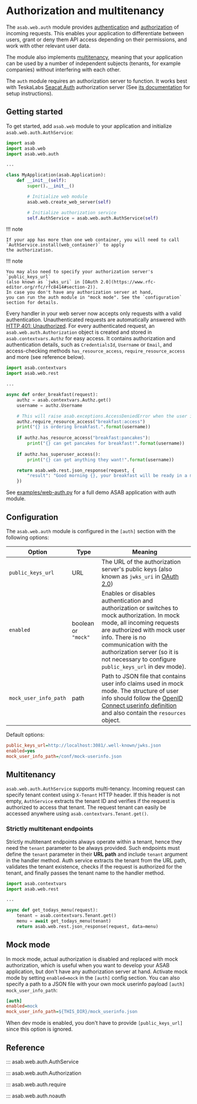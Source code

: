 # Authorization and multitenancy

The `asab.web.auth` module provides [authentication](https://en.wikipedia.org/wiki/Authentication) and
[authorization](https://en.wikipedia.org/wiki/Authorization) of incoming requests.
This enables your application to differentiate between users,
grant or deny them API access depending on their permissions, and work
with other relevant user data.

The module also implements [multitenancy](https://en.wikipedia.org/wiki/Multitenancy),
meaning that your application can be used by a number of independent subjects
(tenants, for example companies) without interfering with each other.

The `auth` module requires an authorization server to function.
It works best with TeskaLabs [Seacat Auth](https://github.com/TeskaLabs/seacat-auth)
authorization server 
(See [its documentation](https://docs.teskalabs.com/seacat-auth/getting-started/quick-start) for setup instructions).

## Getting started

To get started, add `asab.web` module to your application and initialize `asab.web.auth.AuthService`:

```python
import asab
import asab.web
import asab.web.auth

...

class MyApplication(asab.Application):
	def __init__(self):
		super().__init__()

		# Initialize web module
		asab.web.create_web_server(self)

		# Initialize authorization service
		self.AuthService = asab.web.auth.AuthService(self)
```

!!! note

	If your app has more than one web container, you will need to call `AuthService.install(web_container)` to apply 
    the authorization.


!!! note

	You may also need to specify your authorization server's `public_keys_url`
	(also known as `jwks_uri` in [OAuth 2.0](https://www.rfc-editor.org/rfc/rfc8414#section-2)).
	In case you don't have any authorization server at hand,
	you can run the auth module in "mock mode". See the `configuration` section for details.


Every handler in your web server now accepts only requests with a valid authentication.
Unauthenticated requests are automatically answered with
[HTTP 401: Unauthorized](https://developer.mozilla.org/en-US/docs/Web/HTTP/Status/401).
For every authenticated request, an `asab.web.auth.Authorization` object is created and stored 
in `asab.contextvars.Authz` for easy access.
It contains authorization and authentication details, such as `CredentialsId`, `Username` or `Email`, and 
access-checking methods `has_resource_access`, `require_resource_access` and more (see reference below).

```python
import asab.contextvars
import asab.web.rest

...

async def order_breakfast(request):
	authz = asab.contextvars.Authz.get()
	username = authz.Username

	# This will raise asab.exceptions.AccessDeniedError when the user is not authorized for resource `breakfast:access`
	authz.require_resource_access("breakfast:access")
	print("{} is ordering breakfast.".format(username))
    
	if authz.has_resource_access("breakfast:pancakes"):
		print("{} can get pancakes for breakfast!".format(username))
    
	if authz.has_superuser_access():
		print("{} can get anything they want!".format(username))

	return asab.web.rest.json_response(request, {
		"result": "Good morning {}, your breakfast will be ready in a minute!".format(username)
	})
```

See [examples/web-auth.py](https://github.com/TeskaLabs/asab/blob/master/examples/web-auth.py) for a full demo ASAB application with auth module.

## Configuration

The `asab.web.auth` module is configured
in the `[auth]` section with the following options:

| Option | Type | Meaning |
| --- | --- | --- |
| `public_keys_url` | URL | The URL of the authorization server's public keys (also known as `jwks_uri` in [OAuth 2.0](https://www.rfc-editor.org/rfc/rfc8414#section-2)) |
| `enabled` | boolean or `"mock"` | Enables or disables authentication and authorization or switches to mock authorization. In mock mode, all incoming requests are authorized with mock user info. There is no communication with the authorization server (so it is not necessary to configure `public_keys_url` in dev mode). |
| `mock_user_info_path` | path | Path to JSON file that contains user info claims used in mock mode. The structure of user info should follow the [OpenID Connect userinfo definition](https://openid.net/specs/openid-connect-core-1_0.html#UserInfoResponse) and also contain the `resources` object. |

Default options:

```ini
public_keys_url=http://localhost:3081/.well-known/jwks.json
enabled=yes
mock_user_info_path=/conf/mock-userinfo.json
```

## Multitenancy

`asab.web.auth.AuthService` supports multi-tenancy. 
Incoming request can specify tenant context using `X-Tenant` HTTP header. 
If this header is not empty, `AuthService` extracts the tenant ID and verifies if the request is authorized 
to access that tenant.
The request tenant can easily be accessed anywhere using `asab.contextvars.Tenant.get()`.

### Strictly multitenant endpoints

Strictly multitenant endpoints always operate within a tenant, hence they need the `tenant` parameter to be always provided.
Such endpoints must define the `tenant` parameter in their **URL path** and include `tenant` argument in the handler method.
Auth service extracts the tenant from the URL path, validates the tenant existence,
checks if the request is authorized for the tenant, and finally passes the tenant name to the handler method.

```python
import asab.contextvars
import asab.web.rest

...

async def get_todays_menu(request):
    tenant = asab.contextvars.Tenant.get()
    menu = await get_todays_menu(tenant)
    return asab.web.rest.json_response(request, data=menu)
```


## Mock mode

In mock mode, actual authorization is disabled and replaced with mock authorization, which is useful when you want 
to develop your ASAB application, but don't have any authorization server at hand. 
Activate mock mode by setting `enabled=mock` in the `[auth]` config section.
You can also specify a path to a JSON file with your own mock userinfo payload `[auth] mock_user_info_path`:

``` ini
[auth]
enabled=mock
mock_user_info_path=${THIS_DIR}/mock_userinfo.json
```

When dev mode is enabled, you don't have to provide `[public_keys_url]` since this option is ignored.

## Reference

::: asab.web.auth.AuthService


::: asab.web.auth.Authorization


::: asab.web.auth.require

::: asab.web.auth.noauth

